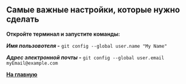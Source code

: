 ## **Самые важные настройки, которые нужно сделать**

**Откройте терминал и запустите команды:**

***Имя пользовотеля -*** `git config --global user.name "My Name"`

***Адрес электронной почты -*** `git config --global user.email myEmail@example.com`





**[На главную](../readme.md)**